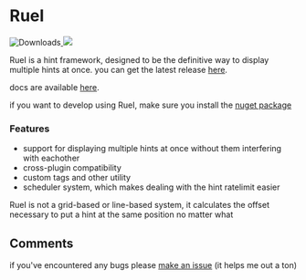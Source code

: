 # RueI
![Downloads](https://img.shields.io/github/downloads/Misfiy/RueI/total)<a href="https://github.com/misfiy/RueI/releases/latest" alt="Latest release">
<img src="https://img.shields.io/github/v/release/misfiy/RueI"/></a>

RueI is a hint framework, designed to be the definitive way to display multiple hints at once. you can get the latest release [here](https://github.com/Ruemena/RueI/releases/latest).

docs are available [here](https://ruemena.github.io/RueI/).

if you want to develop using RueI, make sure you install the [nuget package](https://www.nuget.org/packages/RueI)

### Features
- support for displaying multiple hints at once without them interfering with eachother
- cross-plugin compatibility 
- custom tags and other utility
- scheduler system, which makes dealing with the hint ratelimit easier

RueI is not a grid-based or line-based system, it calculates the offset necessary to put a hint at the same position no matter what
## Comments
if you've encountered any bugs please [make an issue](https://github.com/misfiy/RueI/issues) (it helps me out a ton)
